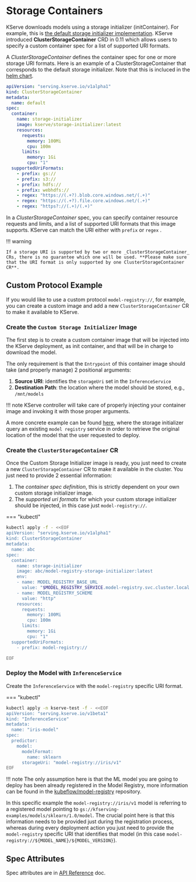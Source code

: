 # Storage Containers

KServe downloads models using a storage initializer (initContainer). For example, this is [the default storage initializer implementation](https://github.com/kserve/kserve/blob/79f2a48d0c9c72b034127170e38d6b29b927f03a/python/kserve/kserve/storage/storage.py). KServe introduced **ClusterStorageContainer** CRD in 0.11 which allows users to specify a custom container spec for a list of supported URI formats. 

A _ClusterStorageContainer_ defines the container spec for one or more storage URI formats. Here is an example of a ClusterStorageContainer that corresponds to the default storage initializer. Note that this is incluced in the [helm chart](https://github.com/kserve/kserve/blob/79f2a48d0c9c72b034127170e38d6b29b927f03a/charts/kserve-resources/templates/clusterstoragecontainer.yaml). 

```yaml
apiVersion: "serving.kserve.io/v1alpha1"
kind: ClusterStorageContainer
metadata:
  name: default
spec:
  container:
    name: storage-initializer
    image: kserve/storage-initializer:latest
    resources:
      requests:
        memory: 100Mi
        cpu: 100m
      limits:
        memory: 1Gi
        cpu: "1"
  supportedUriFormats:
    - prefix: gs://
    - prefix: s3://
    - prefix: hdfs://
    - prefix: webhdfs://
    - regex: "https://(.+?).blob.core.windows.net/(.+)"
    - regex: "https://(.+?).file.core.windows.net/(.+)"
    - regex: "https?://(.+)/(.+)"
```

In a _ClusterStorageContainer_ spec, you can specify container resource requests and limits, and a list of supported URI formats that this image supports. KServe can match the URI either with `prefix` or `regex` .

!!! warning

    If a storage URI is supported by two or more _ClusterStorageContainer_ CRs, there is no guarantee which one will be used. **Please make sure that the URI format is only supported by one ClusterStorageContainer CR**.

## Custom Protocol Example

If you would like to use a custom protocol `model-registry://`, for example, you can create a custom image and add a new `ClusterStorageContainer` CR to make it available to KServe.

### Create the `Custom Storage Initializer` Image

The first step is to create a custom container image that will be injected into the KServe deployment, as init container, and that will be in charge to download the model.

The only requirement is that the `Entrypoint` of this container image should take (and properly manage) 2 positional arguments:
1. __Source URI__: identifies the `storageUri` set in the `InferenceService`
2. __Destination Path__: the location where the model should be stored, e.g., `/mnt/models`

!!! note
    KServe controller will take care of properly injecting your container image and invoking it with those proper arguments.

A more concrete example can be found [here](https://github.com/lampajr/model-registry-storage-initializer), where the storage initializer query an existing `model registry` service in order to retrieve the original location of the model that the user requested to deploy. 

###  Create the `ClusterStorageContainer` CR

Once the Custom Storage Initializer image is ready, you just need to create a new `ClusterStorageContainer` CR to make it available in the cluster. You just need to provide 2 essential information:
1. The _container spec definition_, this is strictly dependent on your own custom storage initializer image.
2. The _supported uri formats_ for which your custom storage initializer should be injected, in this case just `model-registry://`.

=== "kubectl"
```bash
kubectl apply -f - <<EOF
apiVersion: "serving.kserve.io/v1alpha1"
kind: ClusterStorageContainer
metadata:
  name: abc
spec:
  container:
    name: storage-initializer
    image: abc/model-registry-storage-initializer:latest
    env:
    - name: MODEL_REGISTRY_BASE_URL
      value: "$MODEL_REGISTRY_SERVICE.model-registry.svc.cluster.local:$MODEL_REGISTRY_REST_PORT"
    - name: MODEL_REGISTRY_SCHEME
      value: "http"
    resources:
      requests:
        memory: 100Mi
        cpu: 100m
      limits:
        memory: 1Gi
        cpu: "1"
  supportedUriFormats:
    - prefix: model-registry://

EOF
```

### Deploy the Model with `InferenceService`

Create the `InferenceService` with the `model-registry` specific URI format.

=== "kubectl"
```bash
kubectl apply -n kserve-test -f - <<EOF
apiVersion: "serving.kserve.io/v1beta1"
kind: "InferenceService"
metadata:
  name: "iris-model"
spec:
  predictor:
    model:
      modelFormat:
        name: sklearn
      storageUri: "model-registry://iris/v1"
EOF
```

!!! note
    The only assumption here is that the ML model you are going to deploy has been already registered in the Model Registry, more information can be found in the [kubeflow/model-registry](https://github.com/kubeflow/model-registry) repository.

In this specific example the `model-registry://iris/v1` model is referring to a registered model pointing to `gs://kfserving-examples/models/sklearn/1.0/model`. The crucial point here is that this information needs to be provided just during the registration process, whereas during every deployment action you just need to provide the `model-registry` specific URI that identifies that model (in this case `model-registry://${MODEL_NAME}/${MODEL_VERSION}`).

## Spec Attributes

Spec attributes are in [API Reference](/website/reference/api/#serving.kserve.io/v1alpha1.ClusterStorageContainer) doc.
